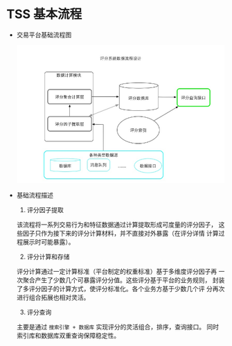 # TSS 基本流程

* 交易平台基础流程图
  
  ![交易评分流程图](imags/交易流程图.jpg)
  
* 基础流程描述
  1. 评分因子提取
    
    该流程将一系列交易行为和特征数据通过计算提取形成可度量的评分因子，
    这些因子只作为接下来的评分计算材料，并不直接对外暴露（在评分详情
    计算过程展示时可能暴露）。
    
  2. 评分计算和存储

    评分计算通过一定计算标准（平台制定的权重标准）基于多维度评分因子再
    一次聚合产生了少数几个可暴露评分分值。这些评分基于平台的业务规则，
    封装了多评分因子的计算方式，使评分标准化。各个业务方基于少数几个评
    分再次进行组合拓展也相对灵活。
    
  3. 评分查询
  
    主要是通过 `搜索引擎 + 数据库` 实现评分的灵活组合，排序，查询接口。
    同时索引库和数据库双重查询保障稳定性。



